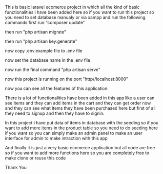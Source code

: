 This is basic laravel ecomerce project in which all the kind of basic functionalities i have been added here so if you want to run this project so you need to set database manualy or via xampp and run the following commands
first run "composer update"

then run "php artisan migrate"

then run "php artisan key:generate"

now copy .env.example file to .env file

now set the database name in the .env file 

now run the final command "php artisan serve"

now this project is running on the port "http//localhost:8000"

now you can see all the features of this application 

There is a lot of functionalities have been added in this app like a user can see items and they can add items in the cart and they can get order now and they can see what items they have been purchased here but first of all they need to signup and then they have to signin.

In this project i have put data of items in database with the seeding so if you want to add more items in the product table so you need to do seeding here if you want so you can simply make an admin panel to make an user interface for admin to make intraction with this app

And finally it is just a very basic ecomerce application but all code are free so if you want to add more functions here so you are completely free to make clone or reuse this code

Thank You
